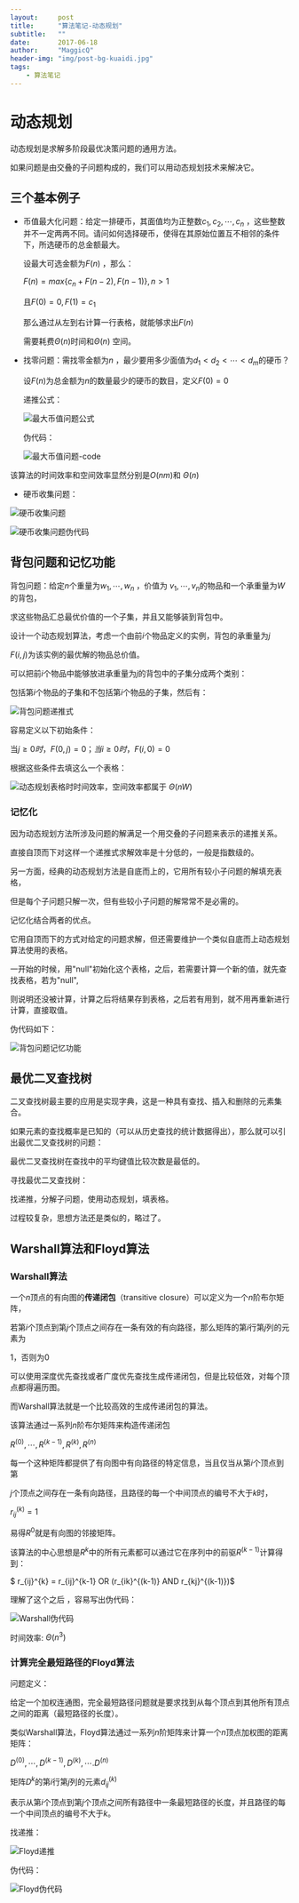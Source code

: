 ```yaml
---
layout:     post
title:      "算法笔记-动态规划"
subtitle:   ""
date:       2017-06-18
author:     "MaggicQ"
header-img: "img/post-bg-kuaidi.jpg"
tags:
    - 算法笔记
---
```


# 动态规划



动态规划是求解多阶段最优决策问题的通用方法。

如果问题是由交叠的子问题构成的，我们可以用动态规划技术来解决它。



## 三个基本例子

* 币值最大化问题：给定一排硬币，其面值均为正整数$c_1, c_2, \cdots , c_n$ ，这些整数并不一定两两不同。请问如何选择硬币，使得在其原始位置互不相邻的条件下，所选硬币的总金额最大。

  设最大可选金额为$F(n)$ ，那么：

  $F(n) = max\{c_n + F(n-2), F(n-1)\} , n > 1$

  且$F(0) = 0 ,  F(1) = c_1$

  那么通过从左到右计算一行表格，就能够求出$F(n)$

  需要耗费$\Theta(n)$时间和$\Theta(n)$ 空间。

* 找零问题：需找零金额为$n$ ，最少要用多少面值为$d_1 < d_2 < \cdots < d_m$的硬币？

  设$F(n)$为总金额为$n$的数量最少的硬币的数目，定义$F(0) = 0$

  递推公式：

  ![最大币值问题公式](/img/blog_imgs/algorithm/最大币值问题公式.png)

  伪代码：

  ![最大币值问题-code](/img/blog_imgs/algorithm/最大币值问题-code.png)

该算法的时间效率和空间效率显然分别是$O(nm)$和 $\Theta(n)$



* 硬币收集问题： 

![硬币收集问题](/img/blog_imgs/algorithm/硬币收集问题.png)



![硬币收集问题伪代码](/img/blog_imgs/algorithm/硬币收集问题伪代码.png)







## 背包问题和记忆功能

背包问题：给定$n$个重量为$w_1, \cdots , w_n$ ，价值为 $v_1, \cdots, v_n$的物品和一个承重量为$W$的背包，

求这些物品汇总最优价值的一个子集，并且又能够装到背包中。





设计一个动态规划算法，考虑一个由前$i$个物品定义的实例，背包的承重量为$j$

$F(i,j)$为该实例的最优解的物品总价值。

可以把前$i$个物品中能够放进承重量为$j$的背包中的子集分成两个类别：

包括第$i$个物品的子集和不包括第$i$个物品的子集，然后有：

![背包问题递推式](/img/blog_imgs/algorithm/背包问题递推式.png)

容易定义以下初始条件：

当$j \geq 0时，F(0, j) = 0 ；当 i \geq 0时 ，F(i, 0) = 0$

根据这些条件去填这么一个表格：

![动态规划表格](/img/blog_imgs/algorithm/动态规划表格.png)时时间效率，空间效率都属于 $\Theta(nW)$



### 记忆化



因为动态规划方法所涉及问题的解满足一个用交叠的子问题来表示的递推关系。

直接自顶而下对这样一个递推式求解效率是十分低的，一般是指数级的。

另一方面，经典的动态规划方法是自底而上的，它用所有较小子问题的解填充表格，

但是每个子问题只解一次，但有些较小子问题的解常常不是必需的。



记忆化结合两者的优点。

它用自顶而下的方式对给定的问题求解，但还需要维护一个类似自底而上动态规划算法使用的表格。

一开始的时候，用"null"初始化这个表格，之后，若需要计算一个新的值，就先查找表格，若为"null",

则说明还没被计算，计算之后将结果存到表格，之后若有用到，就不用再重新进行计算，直接取值。



伪代码如下：

![背包问题记忆功能](/img/blog_imgs/algorithm/背包问题记忆功能.png)



## 最优二叉查找树



二叉查找树最主要的应用是实现字典，这是一种具有查找、插入和删除的元素集合。

如果元素的查找概率是已知的（可以从历史查找的统计数据得出），那么就可以引出最优二叉查找树的问题：

最优二叉查找树在查找中的平均键值比较次数是最低的。



寻找最优二叉查找树：

找递推，分解子问题，使用动态规划，填表格。



过程较复杂，思想方法还是类似的，略过了。





## Warshall算法和Floyd算法



### Warshall算法



一个$n$顶点的有向图的**传递闭包**（transitive closure）可以定义为一个$n$阶布尔矩阵，

若第$i$个顶点到第$j$个顶点之间存在一条有效的有向路径，那么矩阵的第$i$行第$j$列的元素为

1，否则为0





可以使用深度优先查找或者广度优先查找生成传递闭包，但是比较低效，对每个顶点都得遍历图。

而Warshall算法就是一个比较高效的生成传递闭包的算法。



该算法通过一系列$n$阶布尔矩阵来构造传递闭包

$R^{(0)}, \cdots, R^{(k-1)}, R^{(k)} , R^{(n)}$

每一个这种矩阵都提供了有向图中有向路径的特定信息，当且仅当从第$i$个顶点到第

$j$个顶点之间存在一条有向路径，且路径的每一个中间顶点的编号不大于$k$时，

$r_{ij}^{(k)} = 1$

易得$R^{0}$就是有向图的邻接矩阵。



该算法的中心思想是$R^{k}$中的所有元素都可以通过它在序列中的前驱$R^{(k-1)}$计算得到：

$ r_{ij}^{k} = r_{ij}^{k-1} OR (r_{ik}^{(k-1)} AND r_{kj}^{(k-1)})$

理解了这个之后 ，容易写出伪代码：

![Warshall伪代码](/img/blog_imgs/algorithm/Warshall伪代码.png)



时间效率: $\Theta(n^3)$



### 计算完全最短路径的Floyd算法

问题定义：

给定一个加权连通图，完全最短路径问题就是要求找到从每个顶点到其他所有顶点之间的距离（最短路径的长度）。



类似Warshall算法，Floyd算法通过一系列$n$阶矩阵来计算一个$n$顶点加权图的距离矩阵：

$D^{(0)} , \cdots, D^{(k-1)}, D^{(k)}, \cdots. D^{(n)}$

矩阵$D^{k}$的第$i$行第$j$列的元素$d_{ij}^{(k)}$

表示从第$i$个顶点到第$j$个顶点之间所有路径中一条最短路径的长度，并且路径的每一个中间顶点的编号不大于$k$。



找递推：

![Floyd递推](/img/blog_imgs/algorithm/Floyd递推.png)

伪代码：

![Floyd伪代码](/img/blog_imgs/algorithm/Floyd伪代码.png)











































